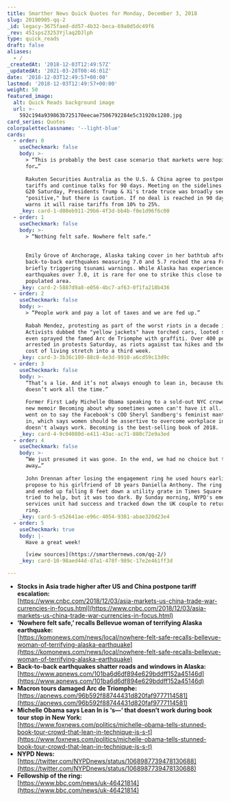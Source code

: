 ```yaml
---
title: Smarther News Quick Quotes for Monday, December 3, 2018
slug: 20190905-qq-2
_id: legacy-3675faed-dd57-4b32-beca-69a0d5dc49f6
_rev: 45Isps23253Yjlaq2DJlph
type: quick_reads
draft: false
aliases:
  - /
_createdAt: '2018-12-03T12:49:57Z'
_updatedAt: '2021-03-28T00:46:01Z'
date: '2018-12-03T12:49:57+00:00'
lastmod: '2018-12-03T12:49:57+00:00'
weight: 50
featured_image:
  alt: Quick Reads background image
  url: >-
    592c194a939863b725170eecae7506792284e5c31920x1280.jpg
card_series: Quotes
colorpaletteclassname: '--light-blue'
cards:
  - order: 0
    useCheckmark: false
    body: >-
      > “This is probably the best case scenario that markets were hoping
      for…”  
        
      Rakuten Securities Australia as the U.S. & China agree to postpone new
      tariffs and continue talks for 90 days. Meeting on the sidelines of the
      G20 Saturday, Presidents Trump & Xi's trade truce was broadly seen as
      "positive," but there is caution. If no deal is reached in 90 days, U.S.
      warns it will raise tariffs from 10% to 25%.
    _key: card-1-d08eb911-29b6-4f3d-bb4b-f0e1d96f6c00
  - order: 1
    useCheckmark: false
    body: >-
      > “Nothing felt safe. Nowhere felt safe."  
        
        
      Emily Grove of Anchorage, Alaska taking cover in her bathtub after
      back-to-back earthquakes measuring 7.0 and 5.7 rocked the area Friday,
      briefly triggering tsunami warnings. While Alaska has experienced powerful
      earthquakes over 7.0, it is rare for one to strike this close to a densely
      populated area.
    _key: card-2-5887d9a8-e056-4bc7-af63-0f1fa218b436
  - order: 2
    useCheckmark: false
    body: >-
      > “People work and pay a lot of taxes and we are fed up.”  
        
      Rabah Mendez, protesting as part of the worst riots in a decade in Paris.
      Activists dubbed the "yellow jackets" have torched cars, looted shops, and
      even sprayed the famed Arc de Triomphe with graffiti. Over 400 people were
      arrested in protests Saturday, as riots against tax hikes and the high
      cost of living stretch into a third week.
    _key: card-3-3b36c109-88c0-4e3d-9910-a6cd59c13d9c
  - order: 3
    useCheckmark: false
    body: >-
      “That’s a lie. And it’s not always enough to lean in, because that s***
      doesn’t work all the time.”  
        
      Former First Lady Michelle Obama speaking to a sold-out NYC crowd for her
      new memoir Becoming about why sometimes women can't have it all. Obama
      went on to say the Facebook's COO Sheryl Sandberg's feminist mantra lean
      in, which says women should be assertive to overcome workplace inequities,
      doesn't always work. Becoming is the best-selling book of 2018.
    _key: card-4-9c04080d-e411-43ac-ac71-880c72e9a3ed
  - order: 4
    useCheckmark: false
    body: >-
      “We just presumed it was gone. In the end, we had no choice but to walk
      away…”  
        
      John Drennan after losing the engagement ring he used hours earlier to
      propose to his girlfriend of 10 years Daniella Anthony. The ring slid off
      and ended up falling 8 feet down a utility grate in Times Square. Police
      tried to help, but it was too dark. By Sunday morning, NYPD's emergency
      services unit had success and tracked down the UK couple to return the
      ring.
    _key: card-5-e52641ae-e96c-4054-9381-abae320d23e4
  - order: 5
    useCheckmark: true
    body: |-
      Have a great week!

      [view sources](https://smarthernews.com/qq-2/)
    _key: card-10-98aed44d-d7a1-478f-989c-17e2e461ff3d

---
```

* **Stocks in Asia trade higher after US and China postpone tariff escalation:**  
[https://www.cnbc.com/2018/12/03/asia-markets-us-china-trade-war-currencies-in-focus.html](https://www.cnbc.com/2018/12/03/asia-markets-us-china-trade-war-currencies-in-focus.html)
* **‘Nowhere felt safe,’ recalls Bellevue woman of terrifying Alaska earthquake:**  
[https://komonews.com/news/local/nowhere-felt-safe-recalls-bellevue-woman-of-terrifying-alaska-earthquake](https://komonews.com/news/local/nowhere-felt-safe-recalls-bellevue-woman-of-terrifying-alaska-earthquake)
* **Back-to-back earthquakes shatter roads and windows in Alaska:**  
[https://www.apnews.com/101ba6d6df894e629bddff152a45146d](https://www.apnews.com/101ba6d6df894e629bddff152a45146d)
* **Macron tours damaged Arc de Triomphe:**  
[https://apnews.com/96b592f88744431d820faf9777114581](https://apnews.com/96b592f88744431d820faf9777114581)
* **Michelle Obama says Lean In is ‘s—‘ that doesn’t work during book tour stop in New York:**  
[https://www.foxnews.com/politics/michelle-obama-tells-stunned-book-tour-crowd-that-lean-in-technique-is-s-t](https://www.foxnews.com/politics/michelle-obama-tells-stunned-book-tour-crowd-that-lean-in-technique-is-s-t)
* **NYPD News:**  
[https://twitter.com/NYPDnews/status/1068987739478130688](https://twitter.com/NYPDnews/status/1068987739478130688)
* **Fellowship of the ring:**  
[https://www.bbc.com/news/uk-46421814](https://www.bbc.com/news/uk-46421814)